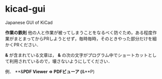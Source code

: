 # kicad-gui
Japanese GUI of KiCad

**作業の鉄則**
他の人と作業が被ってしまうことをなるべく防ぐため，ある程度作業がまとまってからPRしようとせず，毎時毎時，そのときやった部分だけを細かくPRください．


 **&** が含まれている文章は， **&** の次の文字がプログラム中でショートカットとして利用されているので，壊さないようにしてください．

例．
**&**PDF Viewer => PDFビューア (**&**P)